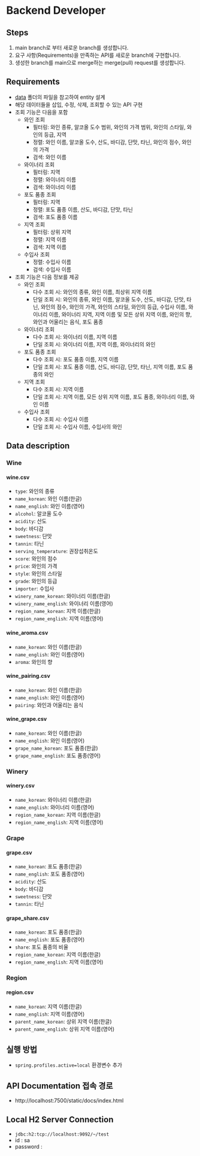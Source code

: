 # Backend Developer

## Steps

1. main branch로 부터 새로운 branch를 생성합니다.
2. 요구 사항(Requirements)을 만족하는 API를 새로운 branch에 구현합니다.
3. 생성한 branch를 main으로 merge하는 merge(pull) request를 생성합니다.

## Requirements

* [data](data) 폴더의 파일을 참고하여 entity 설계
* 해당 데이터들을 삽입, 수정, 삭제, 조회할 수 있는 API 구현
* 조회 기능은 다음을 포함
    * 와인 조회
        * 필터링: 와인 종류, 알코올 도수 범위, 와인의 가격 범위, 와인의 스타일, 와인의 등급, 지역
        * 정렬: 와인 이름, 알코올 도수, 산도, 바디감, 단맛, 타닌, 와인의 점수, 와인의 가격
        * 검색: 와인 이름
    * 와이너리 조회
        * 필터링: 지역
        * 정렬: 와이너리 이름
        * 검색: 와이너리 이름
    * 포도 품종 조회
        * 필터링: 지역
        * 정렬: 포도 품종 이름, 산도, 바디감, 단맛, 타닌
        * 검색: 포도 품종 이름
    * 지역 조회
        * 필터링: 상위 지역
        * 정렬: 지역 이름
        * 검색: 지역 이름
    * 수입사 조회
        * 정렬: 수입사 이름
        * 검색: 수입사 이름
* 조회 기능은 다음 정보를 제공
    * 와인 조회
        * 다수 조회 시: 와인의 종류, 와인 이름, 최상위 지역 이름
        * 단일 조회 시: 와인의 종류, 와인 이름, 알코올 도수, 산도, 바디감, 단맛, 타닌, 와인의 점수, 와인의 가격, 와인의 스타일, 와인의 등급, 수입사 이름, 와이너리 이름, 와이너리
          지역, 지역 이름 및 모든 상위 지역 이름, 와인의 향, 와인과 어울리는 음식, 포도 품종
    * 와이너리 조회
        * 다수 조회 시: 와이너리 이름, 지역 이름
        * 단일 조회 시: 와이너리 이름, 지역 이름, 와이너리의 와인
    * 포도 품종 조회
        * 다수 조회 시: 포도 품종 이름, 지역 이름
        * 단일 조회 시: 포도 품종 이름, 산도, 바디감, 단맛, 타닌, 지역 이름, 포도 품종의 와인
    * 지역 조회
        * 다수 조회 시: 지역 이름
        * 단일 조회 시: 지역 이름, 모든 상위 지역 이름, 포도 품종, 와이너리 이름, 와인 이름
    * 수입사 조회
        * 다수 조회 시: 수입사 이름
        * 단일 조회 시: 수입사 이름, 수입사의 와인

## Data description

### Wine

#### wine.csv

* `type`: 와인의 종류
* `name_korean`: 와인 이름(한글)
* `name_english`: 와인 이름(영어)
* `alcohol`: 알코올 도수
* `acidity`: 산도
* `body`: 바디감
* `sweetness`: 단맛
* `tannin`: 타닌
* `serving_temperature`: 권장섭취온도
* `score`: 와인의 점수
* `price`: 와인의 가격
* `style`: 와인의 스타일
* `grade`: 와인의 등급
* `importer`: 수입사
* `winery_name_korean`: 와이너리 이름(한글)
* `winery_name_english`: 와이너리 이름(영어)
* `region_name_korean`: 지역 이름(한글)
* `region_name_english`: 지역 이름(영어)

#### wine_aroma.csv

* `name_korean`: 와인 이름(한글)
* `name_english`: 와인 이름(영어)
* `aroma`: 와인의 향

#### wine_pairing.csv

* `name_korean`: 와인 이름(한글)
* `name_english`: 와인 이름(영어)
* `pairing`: 와인과 어울리는 음식

#### wine_grape.csv

* `name_korean`: 와인 이름(한글)
* `name_english`: 와인 이름(영어)
* `grape_name_korean`: 포도 품종(한글)
* `grape_name_english`: 포도 품종(영어)

### Winery

#### winery.csv

* `name_korean`: 와이너리 이름(한글)
* `name_english`: 와이너리 이름(영어)
* `region_name_korean`: 지역 이름(한글)
* `region_name_english`: 지역 이름(영어)

### Grape

#### grape.csv

* `name_korean`: 포도 품종(한글)
* `name_english`: 포도 품종(영어)
* `acidity`: 산도
* `body`: 바디감
* `sweetness`: 단맛
* `tannin`: 타닌

#### grape_share.csv

* `name_korean`: 포도 품종(한글)
* `name_english`: 포도 품종(영어)
* `share`: 포도 품종의 비율
* `region_name_korean`: 지역 이름(한글)
* `region_name_english`: 지역 이름(영어)

### Region

#### region.csv

* `name_korean`: 지역 이름(한글)
* `name_english`: 지역 이름(영어)
* `parent_name_korean`: 상위 지역 이름(한글)
* `parent_name_english`: 상위 지역 이름(영어)


## 실행 방법
* `spring.profiles.active=local` 환경변수 추가

## API Documentation 접속 경로
* http://localhost:7500/static/docs/index.html

## Local H2 Server Connection
* `jdbc:h2:tcp://localhost:9092/~/test`
* id : sa
* password : 
